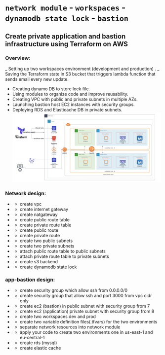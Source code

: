 # `network module` - `workspaces` - `dynamodb state lock` - `bastion`
## Create private application and bastion infrastructure using Terraform on AWS
### Overview:
_ Setting up two workspaces environment (development and production) .
_ Saving the Terraform state in S3 bucket that triggers lambda function that sends email every new update.
- Creating dynamo DB to store lock file.
- Using modules to organize code and improve reusability.
- Creating VPC with public and private subnets in multiple AZs.
- Launching bastion host EC2 instances with security groups.
- Deploying RDS and Elasticache DB in private subnets.
 ![alt text](Diagram.jpeg)

### Network design:
* - create vpc
* - create internet gateway
* - create natgateway
* - create public route table
* - create private route table
* - create public route
* - create private route
* - create two public subnets
* - create two private subnets
* - attach public route table to public subnets
* - attach private route table to private subnets
* - create s3 backend
* - create dynamodb state lock

### app-bastion design:
* - create security group which allow ssh from 0.0.0.0/0
* - create security group that allow ssh and port 3000 from vpc cidr only
* - create ec2 (bastion) in public subnet with security group from 7
* - create ec2 (application) private subnet with security group from 8
* - create two workspaces dev and prod
* - create two variable definition files(.tfvars) for the two environments
* - separate network resources into network module
* - apply your code to create two environments one in us-east-1 and eu-central-1
* - create rds (mysql)
* - create elastic cache
